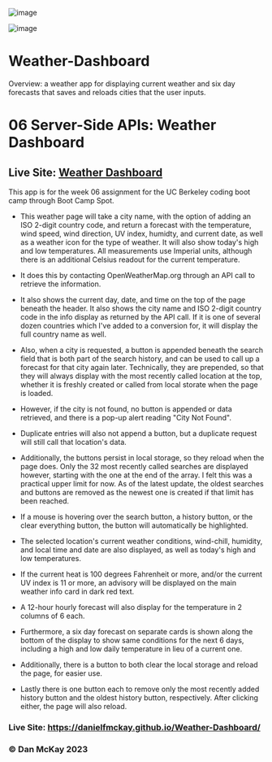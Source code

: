 ![image](https://user-images.githubusercontent.com/123746582/234225892-1ca9d02e-bf17-43a0-8da7-6de0e4faa8fd.png)

![image](https://user-images.githubusercontent.com/123746582/234226051-27d4ae38-500c-406b-9f47-0ce10a01ecaf.png)

# Weather-Dashboard

Overview: a weather app for displaying current weather and six day forecasts that saves and reloads cities that the user inputs.

# 06 Server-Side APIs: Weather Dashboard

## Live Site: [Weather Dashboard](https://danielfmckay.github.io/Weather-Dashboard/) 

This app is for the week 06 assignment for the UC Berkeley coding boot camp through Boot Camp Spot.

* This weather page will take a city name, with the option of adding an ISO 2-digit country code, and return a forecast with the temperature, wind speed, wind direction, UV index, humidty, and current date, as well as a weather icon for the type of weather. It will also show today's high and low temperatures. All measurements use Imperial units, although there is an additional Celsius readout for the current temperature.

* It does this by contacting OpenWeatherMap.org through an API call to retrieve the information.

* It also shows the current day, date, and time on the top of the page beneath the header. It also shows the city name and ISO 2-digit country code in the info display  as returned by the API call. If it is one of several dozen countries which I've added to a conversion for, it will display the full country name as well.

* Also, when a city is requested, a button is appended beneath the search field that is both part of the search history, and can be used to call up a forecast for that city again later. Technically, they are prepended, so that they will always display with the most recently called location at the top, whether it is freshly created or called from local storate when the page is loaded.

* However, if the city is not found, no button is appended or data retrieved, and there is a pop-up alert reading "City Not Found".

* Duplicate entries will also not append a button, but a duplicate request will still call that location's data.

* Additionally, the buttons persist in local storage, so they reload when the page does. Only the 32 most recently called searches are displayed however, starting with the one at the end of the array. I felt this was a practical upper limit for now. As of the latest update, the oldest searches and buttons are removed as the newest one is created if that limit has been reached.

* If a mouse is hovering over the search button, a history button, or the clear everything button, the button will automatically be highlighted.

* The selected location's current weather conditions, wind-chill, humidity, and local time and date are also displayed, as well as today's high and low temperatures.

* If the current heat is 100 degrees Fahrenheit or more, and/or the current UV index is 11 or more, an advisory will be displayed on the main weather info card in dark red text.

* A 12-hour hourly forecast will also display for the temperature in 2 columns of 6 each.

* Furthermore, a six day forecast on separate cards is shown along the bottom of the display to show same conditions for the next 6 days, including a high and low daily temperature in lieu of a current one.

* Additionally, there is a button to both clear the local storage and reload the page, for easier use.

* Lastly there is one button each to remove only the most recently added history button and the oldest history button, respectively. After clicking either, the page will also reload.

### Live Site: https://danielfmckay.github.io/Weather-Dashboard/

### © Dan McKay 2023

